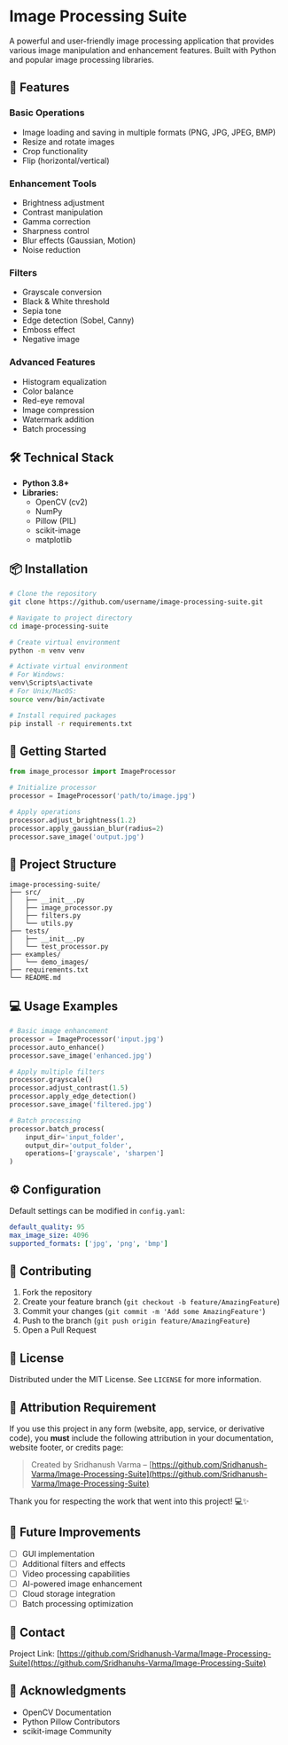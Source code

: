 # Image Processing Suite

A powerful and user-friendly image processing application that provides various image manipulation and enhancement features. Built with Python and popular image processing libraries.

## 🚀 Features

### Basic Operations
- Image loading and saving in multiple formats (PNG, JPG, JPEG, BMP)
- Resize and rotate images
- Crop functionality
- Flip (horizontal/vertical)

### Enhancement Tools
- Brightness adjustment
- Contrast manipulation
- Gamma correction
- Sharpness control
- Blur effects (Gaussian, Motion)
- Noise reduction

### Filters
- Grayscale conversion
- Black & White threshold
- Sepia tone
- Edge detection (Sobel, Canny)
- Emboss effect
- Negative image

### Advanced Features
- Histogram equalization
- Color balance
- Red-eye removal
- Image compression
- Watermark addition
- Batch processing

## 🛠️ Technical Stack

- **Python 3.8+**
- **Libraries:**
  - OpenCV (cv2)
  - NumPy
  - Pillow (PIL)
  - scikit-image
  - matplotlib

## 📦 Installation

```bash
# Clone the repository
git clone https://github.com/username/image-processing-suite.git

# Navigate to project directory
cd image-processing-suite

# Create virtual environment
python -m venv venv

# Activate virtual environment
# For Windows:
venv\Scripts\activate
# For Unix/MacOS:
source venv/bin/activate

# Install required packages
pip install -r requirements.txt
```

## 🚦 Getting Started

```python
from image_processor import ImageProcessor

# Initialize processor
processor = ImageProcessor('path/to/image.jpg')

# Apply operations
processor.adjust_brightness(1.2)
processor.apply_gaussian_blur(radius=2)
processor.save_image('output.jpg')
```

## 📂 Project Structure

```
image-processing-suite/
├── src/
│   ├── __init__.py
│   ├── image_processor.py
│   ├── filters.py
│   └── utils.py
├── tests/
│   ├── __init__.py
│   └── test_processor.py
├── examples/
│   └── demo_images/
├── requirements.txt
└── README.md
```

## 💻 Usage Examples

```python
# Basic image enhancement
processor = ImageProcessor('input.jpg')
processor.auto_enhance()
processor.save_image('enhanced.jpg')

# Apply multiple filters
processor.grayscale()
processor.adjust_contrast(1.5)
processor.apply_edge_detection()
processor.save_image('filtered.jpg')

# Batch processing
processor.batch_process(
    input_dir='input_folder',
    output_dir='output_folder',
    operations=['grayscale', 'sharpen']
)
```

## ⚙️ Configuration

Default settings can be modified in `config.yaml`:
```yaml
default_quality: 95
max_image_size: 4096
supported_formats: ['jpg', 'png', 'bmp']
```

## 🤝 Contributing

1. Fork the repository
2. Create your feature branch (`git checkout -b feature/AmazingFeature`)
3. Commit your changes (`git commit -m 'Add some AmazingFeature'`)
4. Push to the branch (`git push origin feature/AmazingFeature`)
5. Open a Pull Request

## 📝 License

Distributed under the MIT License. See `LICENSE` for more information.

## 📢 Attribution Requirement

If you use this project in any form (website, app, service, or derivative code), you **must** include the following attribution in your documentation, website footer, or credits page:

> Created by Sridhanush Varma – [https://github.com/Sridhanush-Varma/Image-Processing-Suite](https://github.com/Sridhanush-Varma/Image-Processing-Suite)

Thank you for respecting the work that went into this project! 💻✨


## 🎯 Future Improvements

- [ ] GUI implementation
- [ ] Additional filters and effects
- [ ] Video processing capabilities
- [ ] AI-powered image enhancement
- [ ] Cloud storage integration
- [ ] Batch processing optimization

## 📧 Contact

Project Link: [https://github.com/Sridhanush-Varma/Image-Processing-Suite](https://github.com/Sridhanuhs-Varma/Image-Processing-Suite)

## 🙏 Acknowledgments

- OpenCV Documentation
- Python Pillow Contributors
- scikit-image Community
